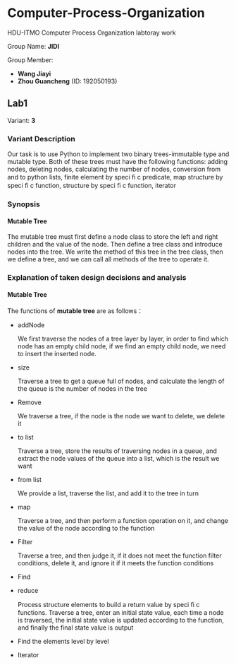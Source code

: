 # Computer-Process-Organization
HDU-ITMO Computer Process Organization labtoray work

Group Name: **JIDI**

Group Member: 

- **Wang Jiayi**
- **Zhou Guancheng** (ID: 192050193)

## Lab1 

Variant:  **3**

### Variant Description

Our task is to use Python to implement two binary trees-immutable type and mutable type.  Both of these trees must have the following functions: adding nodes, deleting nodes, calculating the number of nodes, conversion from and to python lists, finite element by speci ﬁ c predicate, map structure by speci ﬁ c function, structure by speci ﬁ c function, iterator

### Synopsis 

#### Mutable Tree

The mutable tree must first define a node class to store the left and right children and the value of the node. Then define a tree class and introduce nodes into the tree. We write the method of this tree in the tree class, then we define a tree, and we can call all methods of the tree to operate it.

### Explanation of taken design decisions and analysis

#### Mutable Tree

The functions of **mutable tree** are as follows：

- addNode

  We first traverse the nodes of a tree layer by layer, in order to find which node has an empty child node, if we find an empty child node, we need to insert the inserted node.

- size

  Traverse a tree to get a queue full of nodes, and calculate the length of the queue is the number of nodes in the tree

- Remove

  We traverse a tree, if the node is the node we want to delete, we delete it

- to list

  Traverse a tree, store the results of traversing nodes in a queue, and extract the node values of the queue into a list, which is the result we want

- from list

  We provide a list, traverse the list, and add it to the tree in turn

- map

  Traverse a tree, and then perform a function operation on it, and change the value of the node according to the function

- Filter

  Traverse a tree, and then judge it, if it does not meet the function filter conditions, delete it, and ignore it if it meets the function conditions

- Find

  

- reduce

  Process structure elements to build a return value by speci ﬁ c functions. Traverse a tree, enter an initial state value, each time a node is traversed, the initial state value is updated according to the function, and finally the final state value is output

- Find the elements level by level

  

- Iterator

###### 





